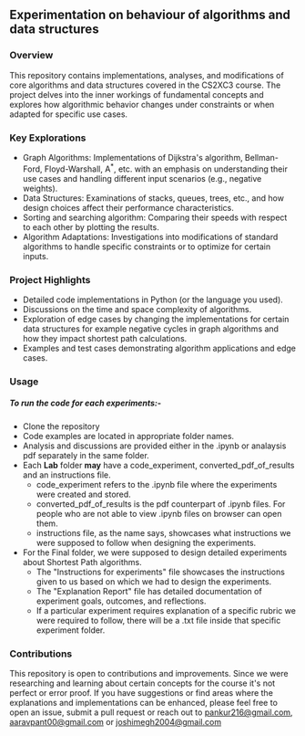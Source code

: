 ## Experimentation on behaviour of algorithms and data structures
### Overview
This repository contains implementations, analyses, and modifications of core algorithms and data structures covered in the CS2XC3 course. The project delves into the inner workings of fundamental concepts and explores how algorithmic behavior changes under constraints or when adapted for specific use cases.
### Key Explorations
* Graph Algorithms: Implementations of Dijkstra's algorithm, Bellman-Ford, Floyd-Warshall, A<sup>*</sup>, etc. with an emphasis on understanding their use cases and handling different input scenarios (e.g., negative weights).
* Data Structures: Examinations of stacks, queues, trees, etc., and how design choices affect their performance characteristics.
* Sorting and searching algorithm: Comparing their speeds with respect to each other by plotting the results.
* Algorithm Adaptations: Investigations into modifications of standard algorithms to handle specific constraints or to optimize for certain inputs.
### Project Highlights
* Detailed code implementations in Python (or the language you used).
* Discussions on the time and space complexity of algorithms.
* Exploration of edge cases by changing the implementations for certain data structures for example negative cycles in graph algorithms and how they impact shortest path calculations.
* Examples and test cases demonstrating algorithm applications and edge cases.
### Usage
##### To run the code for each experiments:-
* Clone the repository
* Code examples are located in appropriate folder names.
* Analysis and discussions are provided either in the .ipynb or analaysis pdf separately in the same folder.
* Each **Lab** folder **may** have a code_experiment, converted_pdf_of_results and an instructions file.
  * code_experiment refers to the .ipynb file where the experiments were created and stored.
  * converted_pdf_of_results is the pdf counterpart of .ipynb files. For people who are not able to view .ipynb files on browser can open them.
  * instructions file, as the name says, showcases what instructions we were supposed to follow when designing the experiments.
* For the Final folder, we were supposed to design detailed experiments about Shortest Path algorithms.
  * The "Instructions for experiments" file showcases the instructions given to us based on which we had to design the experiments.
  * The "Explanation Report" file has detailed documentation of experiment goals, outcomes, and reflections.
  * If a particular experiment requires explanation of a specific rubric we were required to follow, there will be a .txt file inside that specific experiment folder.
### Contributions
This repository is open to contributions and improvements. Since we were researching and learning about certain concepts for the course it's not perfect or error proof. If you have suggestions or find areas where the explanations and implementations can be enhanced, please feel free to open an issue, submit a pull request or reach out to pankur216@gmail.com, aaravpant00@gmail.com or joshimegh2004@gmail.com
